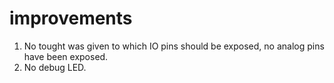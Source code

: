 # improvements
1. No tought was given to which IO pins should be exposed, no analog pins have been exposed.
2. No debug LED.
